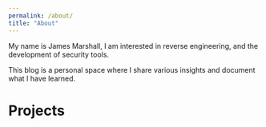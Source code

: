 ```yaml
---
permalink: /about/
title: "About"
---
```


My name is James Marshall, I am interested in reverse engineering, and the development of security tools.

This blog is a personal space where I share various insights and document what I have learned.

# Projects



